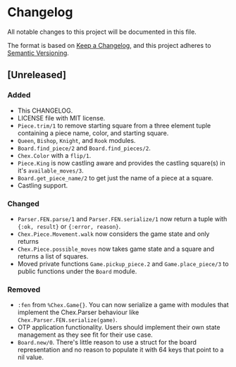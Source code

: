 # Changelog

All notable changes to this project will be documented in this file.

The format is based on [Keep a Changelog](https://keepachangelog.com/en/1.0.0/),
and this project adheres to [Semantic Versioning](https://semver.org/spec/v2.0.0.html).

## [Unreleased]

### Added

- This CHANGELOG.
- LICENSE file with MIT license.
- `Piece.trim/1` to remove starting square from a three element tuple
    containing a piece name, color, and starting square.
- `Queen`, `Bishop`, `Knight`, and `Rook` modules.
- `Board.find_piece/2` and `Board.find_pieces/2`.
- `Chex.Color` with a `flip/1`.
- `Piece.King` is now castling aware and provides the castling square(s) in it's
    `available_moves/3`.
- `Board.get_piece_name/2` to get just the name of a piece at a square.
- Castling support.

### Changed

- `Parser.FEN.parse/1` and `Parser.FEN.serialize/1` now return a tuple with
    `{:ok, result}` or `{:error, reason}`.
- `Chex.Piece.Movement.walk` now considers the game state and only returns
- `Chex.Piece.possible_moves` now takes game state and a square and returns a
    list of squares.
- Moved private functions `Game.pickup_piece.2` and `Game.place_piece/3` to
    public functions under the `Board` module.

### Removed

- `:fen` from `%Chex.Game{}`. You can now serialize a game with modules that
    implement the Chex.Parser behaviour like `Chex.Parser.FEN.serialize(game)`.
- OTP application functionality. Users should implement their own state
    management as they see fit for their use case.
- `Board.new/0`. There's little reason to use a struct for the board
    representation and no reason to populate it with 64 keys that point to a nil
    value.
